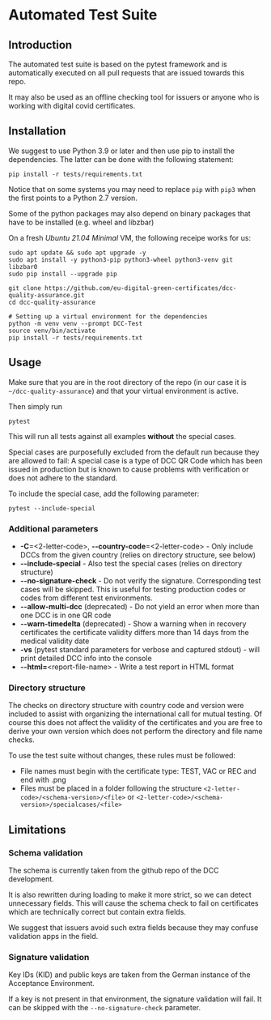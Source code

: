 # Automated Test Suite

## Introduction

The automated test suite is based on the pytest framework and 
is automatically executed on all pull requests that are issued
towards this repo. 

It may also be used as an offline checking tool for issuers
or anyone who is working with digital covid certificates. 

## Installation

We suggest to use Python 3.9 or later and then use pip to 
install the dependencies. The latter can be done with the 
following statement: 

```
pip install -r tests/requirements.txt
```
Notice that on some systems you may need to replace `pip` with
`pip3` when the first points to a Python 2.7 version.

Some of the python packages may also depend on binary packages
that have to be installed (e.g. wheel and libzbar)

On a fresh *Ubuntu 21.04 Minimal* VM, the following receipe works for us: 
```
sudo apt update && sudo apt upgrade -y
sudo apt install -y python3-pip python3-wheel python3-venv git libzbar0
sudo pip install --upgrade pip

git clone https://github.com/eu-digital-green-certificates/dcc-quality-assurance.git
cd dcc-quality-assurance

# Setting up a virtual environment for the dependencies
python -m venv venv --prompt DCC-Test
source venv/bin/activate
pip install -r tests/requirements.txt
``` 

## Usage

Make sure that you are in the root directory of the repo
(in our case it is `~/dcc-quality-assurance`) and that your
virtual environment is active. 

Then simply run
```
pytest
```
This will run all tests against all examples **without** the
special cases. 

Special cases are purposefully excluded from the default run
because they are allowed to fail: A special case is a type of
DCC QR Code which has been issued in production but is known
to cause problems with verification or does not adhere to the
standard. 

To include the special case, add the following parameter: 
```
pytest --include-special
```

### Additional parameters

* **-C**=&lt;2-letter-code&gt;, **--country-code**=&lt;2-letter-code&gt; - 
    Only include DCCs from the given country (relies on
    directory structure, see below)
* **--include-special** - Also test the special cases
    (relies on directory structure)
* **--no-signature-check** - Do not verify the signature.
    Corresponding test cases will be skipped. This is 
    useful for testing production codes or codes from
    different test environments.
* **--allow-multi-dcc** (deprecated) - Do not yield an 
    error when more than one DCC is in one QR code
* **--warn-timedelta** (deprecated) - Show a warning when
    in recovery certificates the certificate validity 
    differs more than 14 days from the medical validity 
    date
* **-vs** (pytest standard parameters for verbose 
     and captured stdout) - will print detailed DCC info 
     into the console 
* **--html=**&lt;report-file-name&gt; - Write a test report
    in HTML format



### Directory structure

The checks on directory structure with country code and version
were included to assist with organizing the international call
for mutual testing. Of course this does not affect the validity
of the certificates and you are free to derive your own version
which does not perform the directory and file name checks. 

To use the test suite without changes, these rules must be 
followed:
* File names must begin with the certificate type: 
    TEST, VAC or REC and end with .png
* Files must be placed in a folder following the structure
    `<2-letter-code>/<schema-version>/<file>` or 
    `<2-letter-code>/<schema-version>/specialcases/<file>`

## Limitations

### Schema validation

The schema is currently taken from the github repo of the
DCC development. 

It is also rewritten during loading to make it more strict, 
so we can detect unnecessary fields. This will cause the 
schema check to fail on certificates which are technically
correct but contain extra fields.

We suggest that issuers avoid such extra fields because they
may confuse validation apps in the field. 

### Signature validation

Key IDs (KID) and public keys are taken from the German 
instance of the Acceptance Environment.

If a key is not present in that environment, the signature
validation will fail. It can be skipped with the 
`--no-signature-check` parameter. 

